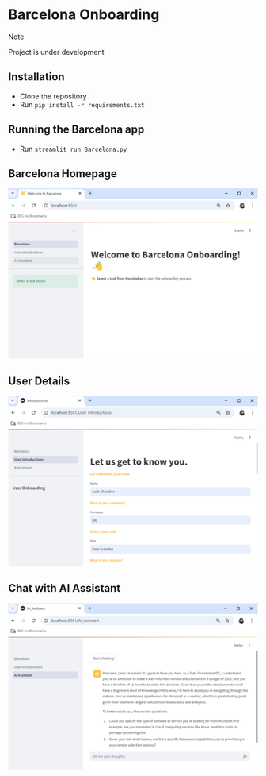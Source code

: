 # Barcelona Onboarding
> [!NOTE]
> Project is under development

## Installation

- Clone the repository
- Run `pip install -r requirements.txt`

## Running the Barcelona app

- Run `streamlit run Barcelona.py`

## Barcelona Homepage

![Onboarding homepage](/images/pic1.png)

## User Details

![User details](/images/pic2.png)

## Chat with AI Assistant

![AI page](/images/pic3.png)
